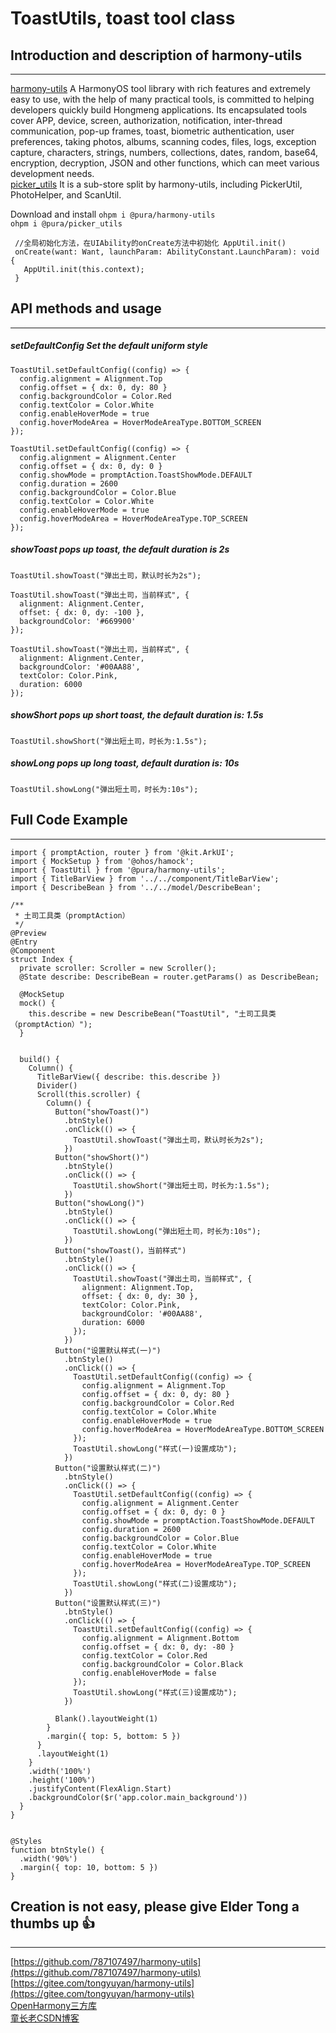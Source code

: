 # ToastUtils, toast tool class

## Introduction and description of harmony-utils

------
[harmony-utils](https://ohpm.openharmony.cn/#/cn/detail/@pura%2Fharmony-utils) A HarmonyOS tool library with rich features and extremely easy to use, with the help of many practical tools, is committed to helping developers quickly build Hongmeng applications. Its encapsulated tools cover APP, device, screen, authorization, notification, inter-thread communication, pop-up frames, toast, biometric authentication, user preferences, taking photos, albums, scanning codes, files, logs, exception capture, characters, strings, numbers, collections, dates, random, base64, encryption, decryption, JSON and other functions, which can meet various development needs.    
[picker_utils](https://ohpm.openharmony.cn/#/cn/detail/@pura%2Fpicker_utils) It is a sub-store split by harmony-utils, including PickerUtil, PhotoHelper, and ScanUtil.

Download and install
`ohpm i @pura/harmony-utils`  
`ohpm i @pura/picker_utils`

 ```
  //全局初始化方法，在UIAbility的onCreate方法中初始化 AppUtil.init()
  onCreate(want: Want, launchParam: AbilityConstant.LaunchParam): void {
    AppUtil.init(this.context);
  }
 ```

## API methods and usage

------

##### setDefaultConfig Set the default uniform style

```
ToastUtil.setDefaultConfig((config) => {
  config.alignment = Alignment.Top
  config.offset = { dx: 0, dy: 80 }
  config.backgroundColor = Color.Red
  config.textColor = Color.White
  config.enableHoverMode = true
  config.hoverModeArea = HoverModeAreaType.BOTTOM_SCREEN
});

ToastUtil.setDefaultConfig((config) => {
  config.alignment = Alignment.Center
  config.offset = { dx: 0, dy: 0 }
  config.showMode = promptAction.ToastShowMode.DEFAULT
  config.duration = 2600
  config.backgroundColor = Color.Blue
  config.textColor = Color.White
  config.enableHoverMode = true
  config.hoverModeArea = HoverModeAreaType.TOP_SCREEN
});
```

##### showToast pops up toast, the default duration is 2s

```
ToastUtil.showToast("弹出土司，默认时长为2s");

ToastUtil.showToast("弹出土司，当前样式", {
  alignment: Alignment.Center,
  offset: { dx: 0, dy: -100 },
  backgroundColor: '#669900'
});

ToastUtil.showToast("弹出土司，当前样式", {
  alignment: Alignment.Center,
  backgroundColor: '#00AA88',
  textColor: Color.Pink,
  duration: 6000
});
```

##### showShort pops up short toast, the default duration is: 1.5s

```
ToastUtil.showShort("弹出短土司，时长为:1.5s");
```

##### showLong pops up long toast, default duration is: 10s

```
ToastUtil.showLong("弹出短土司，时长为:10s");
```

## Full Code Example

------

```
import { promptAction, router } from '@kit.ArkUI';
import { MockSetup } from '@ohos/hamock';
import { ToastUtil } from '@pura/harmony-utils';
import { TitleBarView } from '../../component/TitleBarView';
import { DescribeBean } from '../../model/DescribeBean';

/**
 * 土司工具类（promptAction）
 */
@Preview
@Entry
@Component
struct Index {
  private scroller: Scroller = new Scroller();
  @State describe: DescribeBean = router.getParams() as DescribeBean;

  @MockSetup
  mock() {
    this.describe = new DescribeBean("ToastUtil", "土司工具类（promptAction）");
  }


  build() {
    Column() {
      TitleBarView({ describe: this.describe })
      Divider()
      Scroll(this.scroller) {
        Column() {
          Button("showToast()")
            .btnStyle()
            .onClick(() => {
              ToastUtil.showToast("弹出土司，默认时长为2s");
            })
          Button("showShort()")
            .btnStyle()
            .onClick(() => {
              ToastUtil.showShort("弹出短土司，时长为:1.5s");
            })
          Button("showLong()")
            .btnStyle()
            .onClick(() => {
              ToastUtil.showLong("弹出短土司，时长为:10s");
            })
          Button("showToast()，当前样式")
            .btnStyle()
            .onClick(() => {
              ToastUtil.showToast("弹出土司，当前样式", {
                alignment: Alignment.Top,
                offset: { dx: 0, dy: 30 },
                textColor: Color.Pink,
                backgroundColor: '#00AA88',
                duration: 6000
              });
            })
          Button("设置默认样式(一)")
            .btnStyle()
            .onClick(() => {
              ToastUtil.setDefaultConfig((config) => {
                config.alignment = Alignment.Top
                config.offset = { dx: 0, dy: 80 }
                config.backgroundColor = Color.Red
                config.textColor = Color.White
                config.enableHoverMode = true
                config.hoverModeArea = HoverModeAreaType.BOTTOM_SCREEN
              });
              ToastUtil.showLong("样式(一)设置成功");
            })
          Button("设置默认样式(二)")
            .btnStyle()
            .onClick(() => {
              ToastUtil.setDefaultConfig((config) => {
                config.alignment = Alignment.Center
                config.offset = { dx: 0, dy: 0 }
                config.showMode = promptAction.ToastShowMode.DEFAULT
                config.duration = 2600
                config.backgroundColor = Color.Blue
                config.textColor = Color.White
                config.enableHoverMode = true
                config.hoverModeArea = HoverModeAreaType.TOP_SCREEN
              });
              ToastUtil.showLong("样式(二)设置成功");
            })
          Button("设置默认样式(三)")
            .btnStyle()
            .onClick(() => {
              ToastUtil.setDefaultConfig((config) => {
                config.alignment = Alignment.Bottom
                config.offset = { dx: 0, dy: -80 }
                config.textColor = Color.Red
                config.backgroundColor = Color.Black
                config.enableHoverMode = false
              });
              ToastUtil.showLong("样式(三)设置成功");
            })

          Blank().layoutWeight(1)
        }
        .margin({ top: 5, bottom: 5 })
      }
      .layoutWeight(1)
    }
    .width('100%')
    .height('100%')
    .justifyContent(FlexAlign.Start)
    .backgroundColor($r('app.color.main_background'))
  }
}


@Styles
function btnStyle() {
  .width('90%')
  .margin({ top: 10, bottom: 5 })
}
```


## Creation is not easy, please give Elder Tong a thumbs up 👍

------
[https://github.com/787107497/harmony-utils](https://github.com/787107497/harmony-utils)   
[https://gitee.com/tongyuyan/harmony-utils](https://gitee.com/tongyuyan/harmony-utils)   
[OpenHarmony三方库](https://ohpm.openharmony.cn/#/cn/detail/@pura%2Fharmony-utils)   
[童长老CSDN博客](https://blog.csdn.net/qq_32922545)   
   

